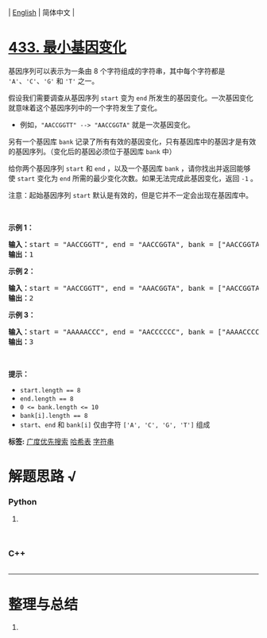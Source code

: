 | [English](README_EN.md) | 简体中文 |

# [433. 最小基因变化](https://leetcode.cn/problems/minimum-genetic-mutation)
<p>基因序列可以表示为一条由 8 个字符组成的字符串，其中每个字符都是 <code>'A'</code>、<code>'C'</code>、<code>'G'</code> 和 <code>'T'</code> 之一。</p>

<p>假设我们需要调查从基因序列&nbsp;<code>start</code> 变为 <code>end</code> 所发生的基因变化。一次基因变化就意味着这个基因序列中的一个字符发生了变化。</p>

<ul>
	<li>例如，<code>"AACCGGTT" --&gt; "AACCGGTA"</code> 就是一次基因变化。</li>
</ul>

<p>另有一个基因库 <code>bank</code> 记录了所有有效的基因变化，只有基因库中的基因才是有效的基因序列。（变化后的基因必须位于基因库 <code>bank</code> 中）</p>

<p>给你两个基因序列 <code>start</code> 和 <code>end</code> ，以及一个基因库 <code>bank</code> ，请你找出并返回能够使&nbsp;<code>start</code> 变化为 <code>end</code> 所需的最少变化次数。如果无法完成此基因变化，返回 <code>-1</code> 。</p>

<p>注意：起始基因序列&nbsp;<code>start</code> 默认是有效的，但是它并不一定会出现在基因库中。</p>

<p>&nbsp;</p>

<p><strong>示例 1：</strong></p>

<pre>
<strong>输入：</strong>start = "AACCGGTT", end = "AACCGGTA", bank = ["AACCGGTA"]
<strong>输出：</strong>1
</pre>

<p><strong>示例 2：</strong></p>

<pre>
<strong>输入：</strong>start = "AACCGGTT", end = "AAACGGTA", bank = ["AACCGGTA","AACCGCTA","AAACGGTA"]
<strong>输出：</strong>2
</pre>

<p><strong>示例 3：</strong></p>

<pre>
<strong>输入：</strong>start = "AAAAACCC", end = "AACCCCCC", bank = ["AAAACCCC","AAACCCCC","AACCCCCC"]
<strong>输出：</strong>3
</pre>

<p>&nbsp;</p>

<p><strong>提示：</strong></p>

<ul>
	<li><code>start.length == 8</code></li>
	<li><code>end.length == 8</code></li>
	<li><code>0 &lt;= bank.length &lt;= 10</code></li>
	<li><code>bank[i].length == 8</code></li>
	<li><code>start</code>、<code>end</code> 和 <code>bank[i]</code> 仅由字符 <code>['A', 'C', 'G', 'T']</code> 组成</li>
</ul>

**标签:**  [广度优先搜索](https://leetcode.cn/tag/breadth-first-search) [哈希表](https://leetcode.cn/tag/hash-table) [字符串](https://leetcode.cn/tag/string) 
# 解题思路 √

### Python

1. 

```python

```


```python

```

### C++

```cpp

```

---



# 整理与总结

1. 
